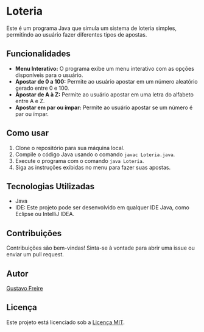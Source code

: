 # Loteria

Este é um programa Java que simula um sistema de loteria simples, permitindo ao usuário fazer diferentes tipos de apostas.

## Funcionalidades

- **Menu Interativo:** O programa exibe um menu interativo com as opções disponíveis para o usuário.
- **Apostar de 0 a 100:** Permite ao usuário apostar em um número aleatório gerado entre 0 e 100.
- **Apostar de A à Z:** Permite ao usuário apostar em uma letra do alfabeto entre A e Z.
- **Apostar em par ou ímpar:** Permite ao usuário apostar se um número é par ou ímpar.

## Como usar

1. Clone o repositório para sua máquina local.
2. Compile o código Java usando o comando `javac Loteria.java`.
3. Execute o programa com o comando `java Loteria`.
4. Siga as instruções exibidas no menu para fazer suas apostas.

## Tecnologias Utilizadas

- Java
- IDE: Este projeto pode ser desenvolvido em qualquer IDE Java, como Eclipse ou IntelliJ IDEA.

## Contribuições

Contribuições são bem-vindas! Sinta-se à vontade para abrir uma issue ou enviar um pull request.

## Autor

[Gustavo Freire](github.com/gu1334)

## Licença

Este projeto está licenciado sob a [Licença MIT](https://opensource.org/licenses/MIT).
